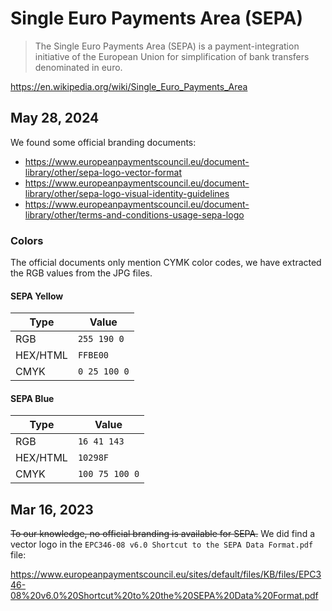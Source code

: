 # Single Euro Payments Area (SEPA)

> The Single Euro Payments Area (SEPA) is a payment-integration initiative of the European Union for simplification of bank transfers denominated in euro. 

https://en.wikipedia.org/wiki/Single_Euro_Payments_Area

## May 28, 2024

We found some official branding documents:

- https://www.europeanpaymentscouncil.eu/document-library/other/sepa-logo-vector-format
- https://www.europeanpaymentscouncil.eu/document-library/other/sepa-logo-visual-identity-guidelines
- https://www.europeanpaymentscouncil.eu/document-library/other/terms-and-conditions-usage-sepa-logo

### Colors

The official documents only mention CYMK color codes, we have extracted the RGB values from the JPG files.

#### SEPA Yellow

| Type | Value |
| ---- | ----- |
| RGB | `255 190 0` |
| HEX/HTML | `FFBE00` |
| CMYK | `0 25 100 0` |

#### SEPA Blue

| Type | Value |
| ---- | ----- |
| RGB | `16 41 143` |
| HEX/HTML | `10298F` |
| CMYK | `100 75 100 0` |

## Mar 16, 2023

~~To our knowledge, no official branding is available for SEPA.~~ We did find a vector logo in the `EPC346-08 v6.0 Shortcut to the SEPA Data Format.pdf` file:

https://www.europeanpaymentscouncil.eu/sites/default/files/KB/files/EPC346-08%20v6.0%20Shortcut%20to%20the%20SEPA%20Data%20Format.pdf

